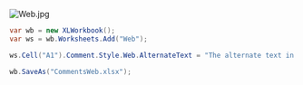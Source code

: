 ![Web.jpg](http://download-codeplex.sec.s-msft.com/Download?ProjectName=closedxml&DownloadId=320488 "Web.jpg")

```c#
var wb = new XLWorkbook();
var ws = wb.Worksheets.Add("Web");

ws.Cell("A1").Comment.Style.Web.AlternateText = "The alternate text in case you need it.";

wb.SaveAs("CommentsWeb.xlsx");
```
